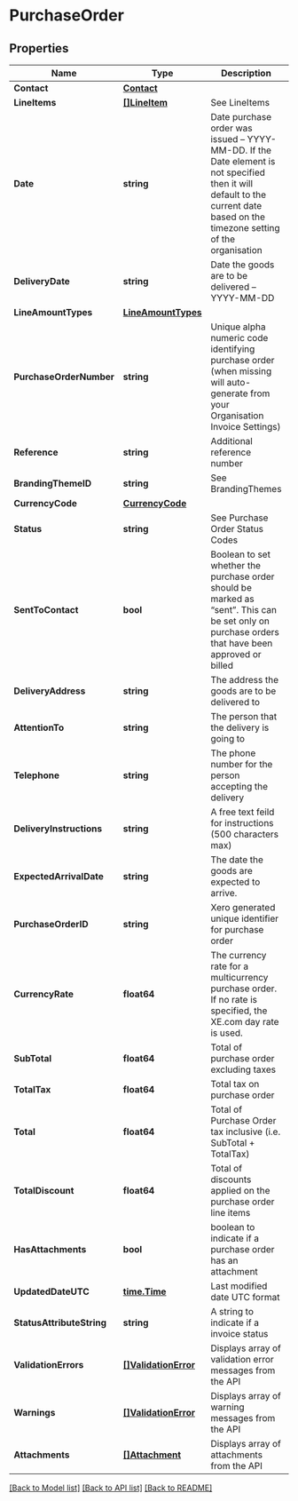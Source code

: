 # PurchaseOrder

## Properties

Name | Type | Description | Notes
------------ | ------------- | ------------- | -------------
**Contact** | [**Contact**](Contact.md) |  | [optional] 
**LineItems** | [**[]LineItem**](LineItem.md) | See LineItems | [optional] 
**Date** | **string** | Date purchase order was issued – YYYY-MM-DD. If the Date element is not specified then it will default to the current date based on the timezone setting of the organisation | [optional] 
**DeliveryDate** | **string** | Date the goods are to be delivered – YYYY-MM-DD | [optional] 
**LineAmountTypes** | [**LineAmountTypes**](LineAmountTypes.md) |  | [optional] 
**PurchaseOrderNumber** | **string** | Unique alpha numeric code identifying purchase order (when missing will auto-generate from your Organisation Invoice Settings) | [optional] 
**Reference** | **string** | Additional reference number | [optional] 
**BrandingThemeID** | **string** | See BrandingThemes | [optional] 
**CurrencyCode** | [**CurrencyCode**](CurrencyCode.md) |  | [optional] 
**Status** | **string** | See Purchase Order Status Codes | [optional] 
**SentToContact** | **bool** | Boolean to set whether the purchase order should be marked as “sent”. This can be set only on purchase orders that have been approved or billed | [optional] 
**DeliveryAddress** | **string** | The address the goods are to be delivered to | [optional] 
**AttentionTo** | **string** | The person that the delivery is going to | [optional] 
**Telephone** | **string** | The phone number for the person accepting the delivery | [optional] 
**DeliveryInstructions** | **string** | A free text feild for instructions (500 characters max) | [optional] 
**ExpectedArrivalDate** | **string** | The date the goods are expected to arrive. | [optional] 
**PurchaseOrderID** | **string** | Xero generated unique identifier for purchase order | [optional] 
**CurrencyRate** | **float64** | The currency rate for a multicurrency purchase order. If no rate is specified, the XE.com day rate is used. | [optional] 
**SubTotal** | **float64** | Total of purchase order excluding taxes | [optional] [readonly] 
**TotalTax** | **float64** | Total tax on purchase order | [optional] [readonly] 
**Total** | **float64** | Total of Purchase Order tax inclusive (i.e. SubTotal + TotalTax) | [optional] [readonly] 
**TotalDiscount** | **float64** | Total of discounts applied on the purchase order line items | [optional] [readonly] 
**HasAttachments** | **bool** | boolean to indicate if a purchase order has an attachment | [optional] [readonly] [default to false]
**UpdatedDateUTC** | [**time.Time**](time.Time.md) | Last modified date UTC format | [optional] [readonly] 
**StatusAttributeString** | **string** | A string to indicate if a invoice status | [optional] 
**ValidationErrors** | [**[]ValidationError**](ValidationError.md) | Displays array of validation error messages from the API | [optional] 
**Warnings** | [**[]ValidationError**](ValidationError.md) | Displays array of warning messages from the API | [optional] 
**Attachments** | [**[]Attachment**](Attachment.md) | Displays array of attachments from the API | [optional] 

[[Back to Model list]](../README.md#documentation-for-models) [[Back to API list]](../README.md#documentation-for-api-endpoints) [[Back to README]](../README.md)


